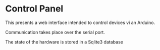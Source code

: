 # Control Panel

This presents a web interface intended to control devices vi an Arduino.

Communication takes place over the serial port.

The state of the hardware is stored in a Sqlite3 database

